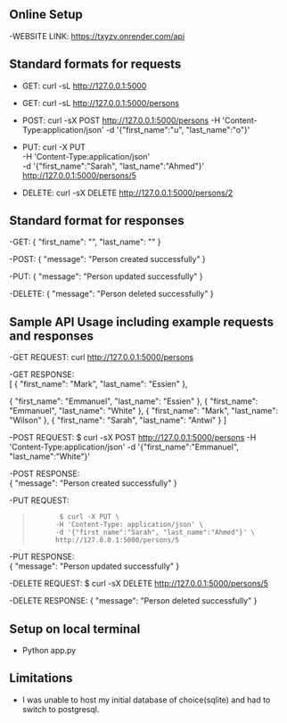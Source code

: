 ## Online Setup

-WEBSITE LINK: https://txyzv.onrender.com/api

## Standard formats for requests

- GET: curl -sL http://127.0.0.1:5000

- GET: curl -sL http://127.0.0.1:5000/persons

- POST: curl -sX POST http://127.0.0.1:5000/persons -H 'Content-Type:application/json' -d '{"first_name":"u", "last_name":"o"}'

- PUT:
       curl -X PUT \
                  -H 'Content-Type:application/json' \
                  -d '{"first_name":"Sarah", "last_name":"Ahmed"}' \
                  http://127.0.0.1:5000/persons/5

- DELETE: curl -sX DELETE http://127.0.0.1:5000/persons/2

## Standard format for responses

-GET:     {
            "first_name": "",
            "last_name": ""
          }

-POST:    {
           "message": "Person created successfully"
          }

-PUT:     {
            "message": "Person updated successfully"
          }

-DELETE:  {
            "message": "Person deleted successfully"
          }

## Sample API Usage including example requests and responses

-GET REQUEST: curl http://127.0.0.1:5000/persons

-GET RESPONSE:  
[
  {
    "first_name": "Mark",
    "last_name": "Essien"
  },
  
  {
    "first_name": "Emmanuel",
    "last_name": "Essien"
  },
  {
    "first_name": "Emmanuel",
    "last_name": "White"
  },
  {
    "first_name": "Mark",
    "last_name": "Wilson"
  },
  {
    "first_name": "Sarah",
    "last_name": "Antwi"
  }
]

-POST REQUEST:  $ curl -sX POST http://127.0.0.1:5000/persons -H 'Content-Type:application/json' -d '{"first_name":"Emmanuel", "last_name":"White"}'

-POST RESPONSE:  
{
  "message": "Person created successfully"
}

-PUT REQUEST:   
>            $ curl -X PUT \
>           -H 'Content-Type: application/json' \
>           -d '{"first_name":"Sarah", "last_name":"Ahmed"}' \
>           http://127.0.0.1:5000/persons/5

-PUT RESPONSE:   
{
  "message": "Person updated successfully"
}

-DELETE REQUEST: $ curl -sX DELETE  http://127.0.0.1:5000/persons/5

-DELETE RESPONSE: {
                     "message": "Person deleted successfully"
                  }

## Setup on local terminal
- Python app.py

## Limitations
- I was unable to host my initial database of choice(sqlite) and had to switch to postgresql.

